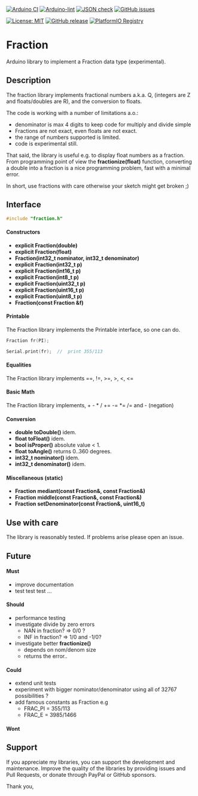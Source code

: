 
[![Arduino CI](https://github.com/RobTillaart/Fraction/workflows/Arduino%20CI/badge.svg)](https://github.com/marketplace/actions/arduino_ci)
[![Arduino-lint](https://github.com/RobTillaart/Fraction/actions/workflows/arduino-lint.yml/badge.svg)](https://github.com/RobTillaart/Fraction/actions/workflows/arduino-lint.yml)
[![JSON check](https://github.com/RobTillaart/Fraction/actions/workflows/jsoncheck.yml/badge.svg)](https://github.com/RobTillaart/Fraction/actions/workflows/jsoncheck.yml)
[![GitHub issues](https://img.shields.io/github/issues/RobTillaart/Fraction.svg)](https://github.com/RobTillaart/Fraction/issues)

[![License: MIT](https://img.shields.io/badge/license-MIT-green.svg)](https://github.com/RobTillaart/Fraction/blob/master/LICENSE)
[![GitHub release](https://img.shields.io/github/release/RobTillaart/Fraction.svg?maxAge=3600)](https://github.com/RobTillaart/Fraction/releases)
[![PlatformIO Registry](https://badges.registry.platformio.org/packages/robtillaart/library/Fraction.svg)](https://registry.platformio.org/libraries/robtillaart/Fraction)


# Fraction

Arduino library to implement a Fraction data type (experimental).


## Description

The fraction library implements fractional numbers a.k.a. Q,
(integers are Z and floats/doubles are R), and the conversion to floats.

The code is working with a number of limitations a.o.:
- denominator is max 4 digits to keep code for multiply and divide simple
- Fractions are not exact, even floats are not exact.
- the range of numbers supported is limited.
- code is experimental still.

That said, the library is useful e.g. to display float numbers as a fraction.
From programming point of view the **fractionize(float)** function, converting a double
into a fraction is a nice programming problem, fast with a minimal error.

In short, use fractions with care otherwise your sketch might get broken ;)


## Interface

```cpp
#include "fraction.h"
```

#### Constructors

- **explicit Fraction(double)**
- **explicit Fraction(float)**
- **Fraction(int32_t nominator, int32_t denominator)**
- **explicit Fraction(int32_t p)**
- **explicit Fraction(int16_t p)**
- **explicit Fraction(int8_t p)**
- **explicit Fraction(uint32_t p)**
- **explicit Fraction(uint16_t p)**
- **explicit Fraction(uint8_t p)**
- **Fraction(const Fraction &f)**


#### Printable

The Fraction library implements the Printable interface, so one can do.

```cpp
Fraction fr(PI);

Serial.print(fr);  //  print 355/113
```


#### Equalities

The Fraction library implements ==, !=, >=, >, <, <=


#### Basic Math

The Fraction library implements, + - * / += -= *= /= and - (negation)


#### Conversion

- **double toDouble()** idem.
- **float toFloat()** idem.
- **bool isProper()** absolute value < 1.
- **float toAngle()** returns 0..360 degrees.
- **int32_t nominator()** idem.
- **int32_t denominator()** idem.


#### Miscellaneous (static)

- **Fraction mediant(const Fraction&, const Fraction&)**
- **Fraction middle(const Fraction&, const Fraction&)**
- **Fraction setDenominator(const Fraction&, uint16_t)**


## Use with care

The library is reasonably tested. If problems arise please open an issue.


## Future

#### Must

- improve documentation
- test test test ...

#### Should

- performance testing
- investigate divide by zero errors
  - NAN in fraction?  =>  0/0 ?
  - INF in fraction?  =>  1/0 and -1/0?
- investigate better **fractionize()** 
  - depends on nom/denom size
  - returns the error..

#### Could

- extend unit tests
- experiment with bigger nominator/denominator using all of 32767 possibilities ?
- add famous constants as Fraction e.g 
  - FRAC_PI = 355/113
  - FRAC_E  = 3985/1466

#### Wont


## Support

If you appreciate my libraries, you can support the development and maintenance.
Improve the quality of the libraries by providing issues and Pull Requests, or
donate through PayPal or GitHub sponsors.

Thank you,

